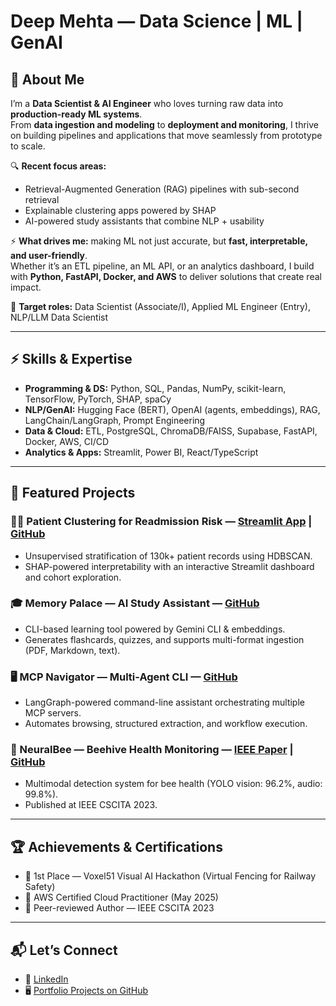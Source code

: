 # Deep Mehta — Data Science | ML | GenAI

## 👋 About Me
I’m a **Data Scientist & AI Engineer** who loves turning raw data into **production-ready ML systems**.  
From **data ingestion and modeling** to **deployment and monitoring**, I thrive on building pipelines and applications that move seamlessly from prototype to scale.

🔍 **Recent focus areas:**
- Retrieval-Augmented Generation (RAG) pipelines with sub-second retrieval  
- Explainable clustering apps powered by SHAP  
- AI-powered study assistants that combine NLP + usability  

⚡ **What drives me:** making ML not just accurate, but **fast, interpretable, and user-friendly**.  
Whether it’s an ETL pipeline, an ML API, or an analytics dashboard, I build with **Python, FastAPI, Docker, and AWS** to deliver solutions that create real impact.

🔭 **Target roles:** Data Scientist (Associate/I), Applied ML Engineer (Entry), NLP/LLM Data Scientist  

---

## ⚡ Skills & Expertise
- **Programming & DS:** Python, SQL, Pandas, NumPy, scikit-learn, TensorFlow, PyTorch, SHAP, spaCy  
- **NLP/GenAI:** Hugging Face (BERT), OpenAI (agents, embeddings), RAG, LangChain/LangGraph, Prompt Engineering  
- **Data & Cloud:** ETL, PostgreSQL, ChromaDB/FAISS, Supabase, FastAPI, Docker, AWS, CI/CD  
- **Analytics & Apps:** Streamlit, Power BI, React/TypeScript  

---

## 📂 Featured Projects
### 🧑‍⚕️ Patient Clustering for Readmission Risk — [Streamlit App](https://patient-cluster.streamlit.app/) | [GitHub](https://github.com/deepmehta27/Capstone_Project)
- Unsupervised stratification of 130k+ patient records using HDBSCAN.  
- SHAP-powered interpretability with an interactive Streamlit dashboard and cohort exploration.  

### 🎓 Memory Palace — AI Study Assistant — [GitHub](https://github.com/deepmehta27/Memory-Palace)
- CLI-based learning tool powered by Gemini CLI & embeddings.  
- Generates flashcards, quizzes, and supports multi-format ingestion (PDF, Markdown, text).  

### 🖥️ MCP Navigator — Multi-Agent CLI — [GitHub](https://github.com/deepmehta27/MCP_Navigator)
- LangGraph-powered command-line assistant orchestrating multiple MCP servers.  
- Automates browsing, structured extraction, and workflow execution.  

### 🐝 NeuralBee — Beehive Health Monitoring — [IEEE Paper](https://ieeexplore.ieee.org/document/10104935) | [GitHub](https://github.com/deepmehta27/Voxel_Hackathon)
- Multimodal detection system for bee health (YOLO vision: 96.2%, audio: 99.8%).  
- Published at IEEE CSCITA 2023.  

---

## 🏆 Achievements & Certifications
- 🥇 1st Place — Voxel51 Visual AI Hackathon (Virtual Fencing for Railway Safety)  
- 📜 AWS Certified Cloud Practitioner (May 2025)  
- 📖 Peer-reviewed Author — IEEE CSCITA 2023  

---

## 📬 Let’s Connect
- 🔗 [LinkedIn](https://linkedin.com/in/deepmehta27)  
- 🖥️ [Portfolio Projects on GitHub](https://github.com/deepmehta27?tab=repositories)  
